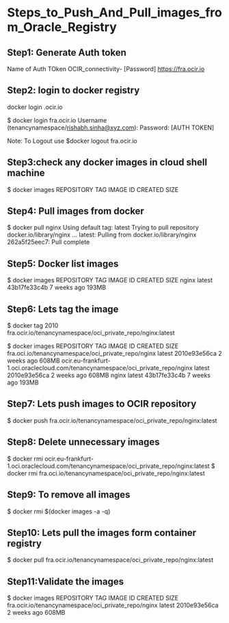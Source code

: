 # Steps_to_Push_And_Pull_images_from_Oracle_Registry

## Step1: Generate Auth token

Name of Auth TOken OCIR_connectivity- [Password]
https://fra.ocir.io

## Step2: login to docker registry
docker login <region-key>.ocir.io

$ docker login fra.ocir.io
Username (tenancynamespace/rishabh.sinha@xyz.com): 
Password: [AUTH TOKEN]

Note: To Logout use $docker logout fra.ocir.io

## Step3:check any docker images in cloud shell machine

$ docker images
REPOSITORY          TAG                 IMAGE ID            CREATED             SIZE

## Step4: Pull images from docker

$ docker pull nginx
Using default tag: latest
Trying to pull repository docker.io/library/nginx ... 
latest: Pulling from docker.io/library/nginx
262a5f25eec7: Pull complete 

## Step5: Docker list images

$ docker images
REPOSITORY          TAG                 IMAGE ID            CREATED             SIZE
nginx               latest              43b17fe33c4b        7 weeks ago         193MB

## Step6: Lets tag the image

$ docker tag 2010 fra.ocir.io/tenancynamespace/oci_private_repo/nginx:latest

$ docker images
REPOSITORY                                                                     TAG                 IMAGE ID            CREATED             SIZE
fra.oci.io/tenancynamespace/oci_private_repo/nginx                                latest              2010e93e56ca        2 weeks ago         608MB
ocir.eu-frankfurt-1.oci.oraclecloud.com/tenancynamespace/oci_private_repo/nginx   latest              2010e93e56ca        2 weeks ago         608MB
nginx                                                                          latest              43b17fe33c4b        7 weeks ago         193MB


## Step7: Lets push images to OCIR repository

$ docker push fra.ocir.io/tenancynamespace/oci_private_repo/nginx:latest

## Step8: Delete unnecessary images

$ docker rmi ocir.eu-frankfurt-1.oci.oraclecloud.com/tenancynamespace/oci_private_repo/nginx:latest
$ docker rmi fra.oci.io/tenancynamespace/oci_private_repo/nginx:latest

## Step9: To remove all images
$ docker rmi $(docker images -a -q)


## Step10: Lets pull the images form container registry

$ docker pull fra.ocir.io/tenancynamespace/oci_private_repo/nginx:latest


## Step11:Validate the images
$ docker images
REPOSITORY                                         TAG                 IMAGE ID            CREATED             SIZE
fra.ocir.io/tenancynamespace/oci_private_repo/nginx   latest              2010e93e56ca        2 weeks ago         608MB
